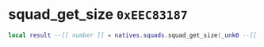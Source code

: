 # squad_get_size `0xEEC83187`

```lua
local result --[[ number ]] = natives.squads.squad_get_size(_unk0 --[[ number ]])
```
